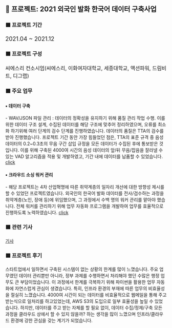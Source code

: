 ## 📌 프로젝트: 2021 외국인 발화 한국어 데이터 구축사업

### ⬛ 프로젝트 기간

<span style="font-size:18px;">2021.04 ~ 2021.12</span>

### ⬛ 프로젝트 구성

<span style="font-size:16px;">씨에스리 컨소시엄(씨에스리, 이화여자대학교, 세종대학교, 액션파워, 드림비트, 디그랩)</span>

### ⬛ 주요 업무

#### ▪️ 데이터 구축

<span style="font-size:14px;">
- WAV/JSON 파일 관리 : 데이터의 정확성을 유지하기 위해 품질 관리 작업 수행. 이를 위한 데이터 구조 설계, 수집된 데이터를 해당 구조에 맞추어 정리하였으며, 오류를 최소화 하기위해 여러 단계의 검수 단계를 진행하였습니다. 데이터의 품질은 TTA의 검수를 받아 진행했습니다. 프로젝트 기간 동안 가장 힘들었던 점은, TTA의 표준 규격 중 음성 데이터의 0.2~0.3초의 무음 구간 삽입 규정을 모든 데이터가 수집된 후에 통보받은 것입니다. 이를 위해 구축된 4000여 시간의 음성 데이터의 앞/뒤 무음/잡음을 잘라낼 수 있는 VAD 알고리즘을 적용 및 개발하였고, 기간 내에 데이터를 납품할 수 있었습니다. 
  <a href="https://github.com/aboutkunyoung/Dreambit_2021/tree/main/%EC%9D%8C%EC%84%B1%EB%8D%B0%EC%9D%B4%ED%84%B0">click</a>
</span>

#### ▪️ 크라우드 소싱 워커 관리

<span style="font-size:14px;">
- 해당 프로젝트는 4차 산업혁명에 따른 취약계층의 일자리 개선에 대한 방향성 제시를 할 수 있었던 프로젝트였습니다. 외국인의 한국어 발화 데이터를 전사/검수하는 과정을 취약계층(노인, 장애 등)에 위임했으며, 그 과정에서 수백 명의 워커 관리를 맡아야 했습니다. 전체 워커를 관리하기 위해 업무 자동화 프로그램을 개발하여 업무를 효율적으로 진행하도록 노력하였습니다.
  <a href="https://github.com/aboutkunyoung/Dreambit_2021/tree/main/%EC%97%85%EB%AC%B4%EC%9E%90%EB%8F%99%ED%99%94">click</a>
</span>

</span>

### ⬛ 관련 기사

<span style="font-size:14px;">
<a href="http://www.sejongpr.ac.kr/sejongnewspaperview.do?boardType=6&pkid=30821">기사</a>
</span>

### ⬛ 프로젝트 후기
<span style="font-size:14px;">
  스타트업에서 일하면서 구축된 시스템이 없는 상황의 한계를 많이 느꼈습니다. 주요 업무였던 데이터 관리뿐만 아니라, 정부 과제를 수행하면서 처리해야 했던 수많은 행정 업무도 큰 부담이었습니다. 이 과정에서 한계를 극복하기 위해 파이썬을 활용한 업무 자동화에 자연스럽게 관심이 생겼습니다. 특히, 인프라 환경의 부재에 따른 업무의 비효율성을 절실히 느꼈습니다. 4000여 시간이 되는 데이터를 비효율적으로 웹메일을 통해 주고받는식으로 일처리를 하고있었는데, AWS S3의 도입으로 일부 효율성을 높일 수 있었습니다. 하지만, 데이터를 주고 받는 자체를 할 필요 없이, 데이터 수집/정제/구축 모든 과정을 클라우드 상에서 할 수 있지 않을까? 하는 생각을 많이 느꼈으며 인프라/클라우드 환경에 강한 관심을 갖는 계기가 되었습니다.
</span>
